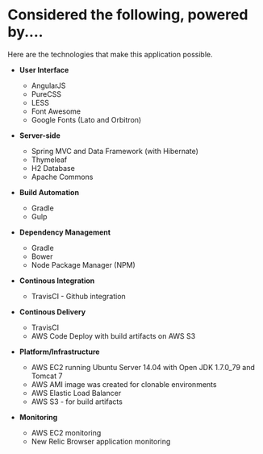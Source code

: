 # Considered the following, powered by....

Here are the technologies that make this application possible.

* **User Interface**
    * AngularJS
	* PureCSS
	* LESS
	* Font Awesome
	* Google Fonts (Lato and Orbitron)

* **Server-side**
	* Spring MVC and Data Framework (with Hibernate)
	* Thymeleaf
	* H2 Database
	* Apache Commons

* **Build Automation**
	* Gradle
	* Gulp

* **Dependency Management**
	* Gradle
	* Bower
	* Node Package Manager (NPM)

* **Continous Integration**
	* TravisCI - Github integration

* **Continous Delivery**
	* TravisCI
	* AWS Code Deploy with build artifacts on AWS S3

* **Platform/Infrastructure** 
	* AWS EC2 running Ubuntu Server 14.04 
	with Open JDK 1.7.0_79 and Tomcat 7 
	* AWS AMI image was created for clonable environments 
	* AWS Elastic Load Balancer
	* AWS S3 - for build artifacts 

* **Monitoring**
	* AWS EC2 monitoring
	* New Relic Browser application monitoring

